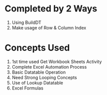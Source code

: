 # Completed by 2 Ways

1) Using BuildDT
2) Make usage of Row & Column Index

# Concepts Used

1) 1st time used Get Workbook Sheets Activity
2) Complete Excel Automation Process
3) Basic Datatable Operation
4) Need Strong Looping Concepts
5) Use of Lookup Datatable
6) Excel Formulas
